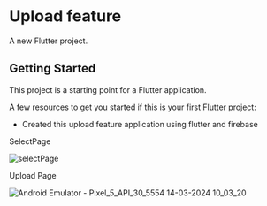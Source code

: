 # Upload feature

A new Flutter project.

## Getting Started

This project is a starting point for a Flutter application.

A few resources to get you started if this is your first Flutter project:
- Created this upload feature application using flutter and firebase<br />

SelectPage <br />

![selectPage](https://github.com/hariprasathys22/UploadFeature/assets/93854048/8f60a1d7-134c-4dba-b157-bd3e0499861d) 

Upload Page <br />

![Android Emulator - Pixel_5_API_30_5554 14-03-2024 10_03_20](https://github.com/hariprasathys22/UploadFeature/assets/93854048/9fd51614-4d17-492b-a957-9dbb436e6869)
